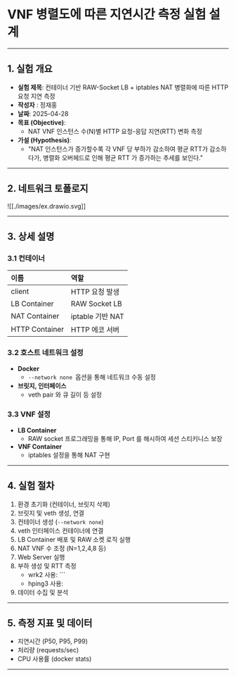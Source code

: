 # VNF 병렬도에 따른 지연시간 측정 실험 설계

---
## 1. 실험 개요

- **실험 제목**: 컨테이너 기반 RAW-Socket LB + iptables NAT 병렬화에 따른 HTTP 요청 지연 측정
- **작성자** : 정재홍
- **날짜**: 2025-04-28
- **목표 (Objective)**:
  - NAT VNF 인스턴스 수(N)별 HTTP 요청-응답 지연(RTT) 변화 측정
- **가설 (Hypothesis)**:
  - "NAT 인스턴스가 증가할수록 각 VNF 당 부하가 감소하여 평균 RTT가 감소하다가, 
    병렬화 오버헤드로 인해 평균 RTT 가 증가하는 추세를 보인다."

---
## 2. 네트워크 토폴로지

![[./images/ex.drawio.svg]]

---
## 3. 상세 설명

### 3.1 컨테이너

| 이름             | 역할              |
| :------------- | :-------------- |
| client         | HTTP 요청 발생      |
| LB Container   | RAW Socket LB   |
| NAT Container  | iptable 기반 NAT  |
| HTTP Container | HTTP 에코 서버      |

### 3.2 호스트 네트워크 설정

- **Docker**
	- `--network none `옵션을 통해 네트워크 수동 설정
- **브릿지, 인터페이스**
	- veth pair 와 큐 길이 등 설정

### 3.3 VNF 설정

- **LB Container**
	- RAW socket 프로그래밍을 통해 IP, Port 를 해시하여 세션 스티키니스 보장
- **VNF Container**
	-  iptables 설정을 통해 NAT 구현

---
## 4. 실험 절차

1. 환경 초기화 (컨테이너, 브릿지 삭제)
2. 브릿지 및 veth 생성, 연결
3. 컨테이너 생성 (`--network none`)
4. veth 인터페이스 컨테이너에 연결
5. LB Container 배포 및 RAW 소켓 로직 실행
6. NAT VNF 수 조정 (N=1,2,4,8 등)
7. Web Server 실행
8. 부하 생성 및 RTT 측정
   - wrk2 사용:     ```
   - hping3 사용:
9. 데이터 수집 및 분석

---
## 5. 측정 지표 및 데이터

- 지연시간 (P50, P95, P99)
- 처리량 (requests/sec)
- CPU 사용률 (docker stats)

---

